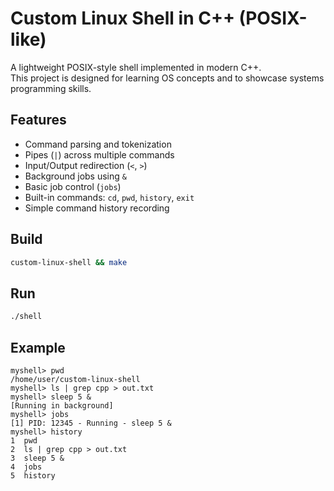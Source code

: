 # Custom Linux Shell in C++ (POSIX-like)

A lightweight POSIX-style shell implemented in modern C++.  
This project is designed for learning OS concepts and to showcase systems programming skills.

## Features
- Command parsing and tokenization
- Pipes (`|`) across multiple commands
- Input/Output redirection (`<`, `>`)
- Background jobs using `&`
- Basic job control (`jobs`)
- Built-in commands: `cd`, `pwd`, `history`, `exit`
- Simple command history recording

## Build
```bash
custom-linux-shell && make
```

## Run
```bash
./shell
```

## Example
```
myshell> pwd
/home/user/custom-linux-shell
myshell> ls | grep cpp > out.txt
myshell> sleep 5 &
[Running in background]
myshell> jobs
[1] PID: 12345 - Running - sleep 5 &
myshell> history
1  pwd
2  ls | grep cpp > out.txt
3  sleep 5 &
4  jobs
5  history
```

